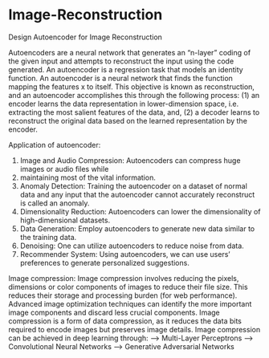 # Image-Reconstruction
Design Autoencoder for Image Reconstruction

Autoencoders are a neural network that generates an “n-layer” coding of the given input and attempts to reconstruct the input using the code generated. An autoencoder is a regression task that models an identity function. An autoencoder is a neural network that finds the function mapping the features x to itself. 
This objective is known as reconstruction, and an autoencoder accomplishes this through the following process:
  (1) an encoder learns the data representation in lower-dimension space, i.e. extracting the most salient features of the data, and, 
  (2) a decoder learns to reconstruct the original data based on the learned representation by the encoder. 

Application of autoencoder:
  1. Image and Audio Compression: Autoencoders can compress huge images or audio files while
  2. maintaining most of the vital information.
  3. Anomaly Detection: Training the autoencoder on a dataset of normal data and any input that the autoencoder cannot accurately reconstruct is called an anomaly.
  4. Dimensionality Reduction: Autoencoders can lower the dimensionality of high-dimensional datasets. 
  5. Data Generation: Employ autoencoders to generate new data similar to the training data. 
  6. Denoising: One can utilize autoencoders to reduce noise from data. 
  7. Recommender System: Using autoencoders, we can use users’ preferences to generate personalized suggestions.

Image compression:
Image compression involves reducing the pixels, dimensions or color components of images to reduce their file size. This reduces their storage and processing burden (for web performance). Advanced image optimization techniques can identify the more important image components and discard less crucial components. Image compression is a form of data compression, as it reduces the data bits required to encode images but preserves image details.
Image compression can be achieved in deep learning through:
  --> Multi-Layer Perceptrons
  --> Convolutional Neural Networks
  --> Generative Adversarial Networks
